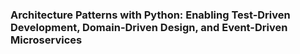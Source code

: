 ### Architecture Patterns with Python: Enabling Test-Driven Development, Domain-Driven Design, and Event-Driven Microservices
